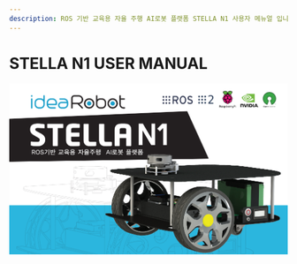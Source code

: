 ```yaml
---
description: ROS 기반 교육용 자율 주행 AI로봇 플랫폼 STELLA N1 사용자 메뉴얼 입니다.
---
```


# STELLA N1 USER MANUAL

![ ](.gitbook/assets/stella-n1.png)



